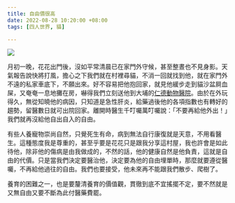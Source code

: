 ```yaml
---
title: 自由價很高
date: 2022-08-28 10:20:00 +08:00
tags: [四人世界, 貓]

---
```


  
  
[![](https://blogger.googleusercontent.com/img/b/R29vZ2xl/AVvXsEgt5AHEkjRUI0726diAwQ8GFe-VfeE7P367o0TkGmJc922dYeKFCI8FQ8sxOfKSv7SS37_OWOf2Ccjnf5pBx-a_vOgDFIkVlj5br8pkdATXqaP74iVVr2fzmJJgurK7O25EzzEYsr-VzhHC2PZabySYBxmOgXxA4kxD1gSCLwrs4IOd46Twai4eU4VQ/w320-h213/DSC07311.jpg)](https://blogger.googleusercontent.com/img/b/R29vZ2xl/AVvXsEgt5AHEkjRUI0726diAwQ8GFe-VfeE7P367o0TkGmJc922dYeKFCI8FQ8sxOfKSv7SS37%5FOWOf2Ccjnf5pBx-a%5FvOgDFIkVlj5br8pkdATXqaP74iVVr2fzmJJgurK7O25EzzEYsr-VzhHC2PZabySYBxmOgXxA4kxD1gSCLwrs4IOd46Twai4eU4VQ/s3808/DSC07311.jpg)

  
月初一晚，花花出門後，沒如平常清晨已在家門外守候，甚至整晝也不見身影。天氣報告說快將打風，擔心之下我們就在村裡尋貓，不消一回就找到他，就在家門外不遠的私家車底下，不願出來。好不容易把他抱回家，就見他緩步走到貓沙盆屙血屎，又奄奄一息地攤在房，嚇得我們立刻送他到大埔的[仁德動物醫院](https://petcares.hk/)。由於在外玩得久，無從知曉他的病因，只知道是急性肝炎，給藥過後他的各項指數也有轉好的趨勢，留醫數日就可出院回家。離開時醫生千叮囑萬叮囑說：「不要再給他外出！」我們就再沒給他自出自入的自由。

  
有些人養寵物崇尚自然，只覺死生有命，病到無法自行康復就是天意，不用看醫生。這種態度我是尊重的，甚至乎要是花花只是跟我分享這村屋，我也許會是如此待他，除非他的傷病是由我做成的，不然的話，他的健康自然是他負責，這就是自由的代價。只是當我們決定要醫治他，決定要為他的自由埋單時，那麼就要遵從醫囑，不再給他過往的自由。我們也要接受，他未來再不能跟我們散步、爬樹了。

  
養育的困難之一，也是要釐清養育的價值觀，貫徹到底不宜搖擺不定，要不然就是又無自由又要不斷為此付醫藥費罷。
  
  
